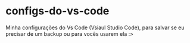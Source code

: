 # configs-do-vs-code
Minha configurações do Vs Code (Vsiaul Studio Code), para salvar se eu precisar de um backup ou para vocês usarem ela :>
